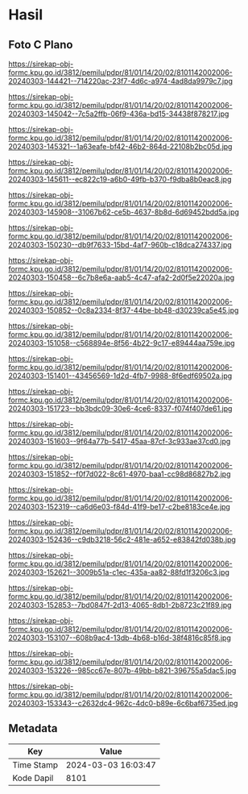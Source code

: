 # Hasil

## Foto C Plano

https://sirekap-obj-formc.kpu.go.id/3812/pemilu/pdpr/81/01/14/20/02/8101142002006-20240303-144421--714220ac-23f7-4d6c-a974-4ad8da9979c7.jpg

https://sirekap-obj-formc.kpu.go.id/3812/pemilu/pdpr/81/01/14/20/02/8101142002006-20240303-145042--7c5a2ffb-06f9-436a-bd15-34438f878217.jpg

https://sirekap-obj-formc.kpu.go.id/3812/pemilu/pdpr/81/01/14/20/02/8101142002006-20240303-145321--1a63eafe-bf42-46b2-864d-22108b2bc05d.jpg

https://sirekap-obj-formc.kpu.go.id/3812/pemilu/pdpr/81/01/14/20/02/8101142002006-20240303-145611--ec822c19-a6b0-49fb-b370-f9dba8b0eac8.jpg

https://sirekap-obj-formc.kpu.go.id/3812/pemilu/pdpr/81/01/14/20/02/8101142002006-20240303-145908--31067b62-ce5b-4637-8b8d-6d69452bdd5a.jpg

https://sirekap-obj-formc.kpu.go.id/3812/pemilu/pdpr/81/01/14/20/02/8101142002006-20240303-150230--db9f7633-15bd-4af7-960b-c18dca274337.jpg

https://sirekap-obj-formc.kpu.go.id/3812/pemilu/pdpr/81/01/14/20/02/8101142002006-20240303-150458--6c7b8e6a-aab5-4c47-afa2-2d0f5e22020a.jpg

https://sirekap-obj-formc.kpu.go.id/3812/pemilu/pdpr/81/01/14/20/02/8101142002006-20240303-150852--0c8a2334-8f37-44be-bb48-d30239ca5e45.jpg

https://sirekap-obj-formc.kpu.go.id/3812/pemilu/pdpr/81/01/14/20/02/8101142002006-20240303-151058--c568894e-8f56-4b22-9c17-e89444aa759e.jpg

https://sirekap-obj-formc.kpu.go.id/3812/pemilu/pdpr/81/01/14/20/02/8101142002006-20240303-151401--43456569-1d2d-4fb7-9988-8f6edf69502a.jpg

https://sirekap-obj-formc.kpu.go.id/3812/pemilu/pdpr/81/01/14/20/02/8101142002006-20240303-151723--bb3bdc09-30e6-4ce6-8337-f074f407de61.jpg

https://sirekap-obj-formc.kpu.go.id/3812/pemilu/pdpr/81/01/14/20/02/8101142002006-20240303-151603--9f64a77b-5417-45aa-87cf-3c933ae37cd0.jpg

https://sirekap-obj-formc.kpu.go.id/3812/pemilu/pdpr/81/01/14/20/02/8101142002006-20240303-151852--f0f7d022-8c61-4970-baa1-cc98d86827b2.jpg

https://sirekap-obj-formc.kpu.go.id/3812/pemilu/pdpr/81/01/14/20/02/8101142002006-20240303-152319--ca6d6e03-f84d-41f9-be17-c2be8183ce4e.jpg

https://sirekap-obj-formc.kpu.go.id/3812/pemilu/pdpr/81/01/14/20/02/8101142002006-20240303-152436--c9db3218-56c2-481e-a652-e83842fd038b.jpg

https://sirekap-obj-formc.kpu.go.id/3812/pemilu/pdpr/81/01/14/20/02/8101142002006-20240303-152621--3009b51a-c1ec-435a-aa82-88fd1f3206c3.jpg

https://sirekap-obj-formc.kpu.go.id/3812/pemilu/pdpr/81/01/14/20/02/8101142002006-20240303-152853--7bd0847f-2d13-4065-8db1-2b8723c21f89.jpg

https://sirekap-obj-formc.kpu.go.id/3812/pemilu/pdpr/81/01/14/20/02/8101142002006-20240303-153107--608b9ac4-13db-4b68-b16d-38f4816c85f8.jpg

https://sirekap-obj-formc.kpu.go.id/3812/pemilu/pdpr/81/01/14/20/02/8101142002006-20240303-153226--985cc67e-807b-49bb-b821-396755a5dac5.jpg

https://sirekap-obj-formc.kpu.go.id/3812/pemilu/pdpr/81/01/14/20/02/8101142002006-20240303-153343--c2632dc4-962c-4dc0-b89e-6c6baf6735ed.jpg


## Metadata

| Key        | Value               |
| ---------- | ------------------- |
| Time Stamp | 2024-03-03 16:03:47 |
| Kode Dapil | 8101                |



